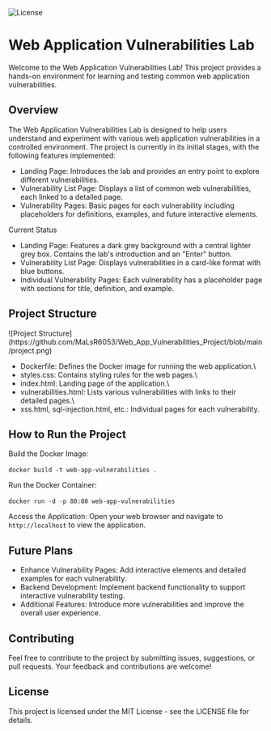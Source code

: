 
![License](https://img.shields.io/badge/license-MIT-blue.svg)
<h1>Web Application Vulnerabilities Lab</h1>

Welcome to the Web Application Vulnerabilities Lab! This project provides a hands-on environment for learning and testing common web application vulnerabilities.
<h2>Overview</h2>

The Web Application Vulnerabilities Lab is designed to help users understand and experiment with various web application vulnerabilities in a controlled environment. The project is currently in its initial stages, with the following features implemented:

- Landing Page: Introduces the lab and provides an entry point to explore different vulnerabilities.
- Vulnerability List Page: Displays a list of common web vulnerabilities, each linked to a detailed page.
- Vulnerability Pages: Basic pages for each vulnerability including placeholders for definitions, examples, and future interactive elements.

Current Status

- Landing Page: Features a dark grey background with a central lighter grey box. Contains the lab's introduction and an "Enter" button.
- Vulnerability List Page: Displays vulnerabilities in a card-like format with blue buttons.
- Individual Vulnerability Pages: Each vulnerability has a placeholder page with sections for title, definition, and example.

<h2>Project Structure</h2>
![Project Structure](https://github.com/MaLsR6053/Web_App_Vulnerabilities_Project/blob/main/project.png)


- Dockerfile: Defines the Docker image for running the web application.\
- styles.css: Contains styling rules for the web pages.\
- index.html: Landing page of the application.\
- vulnerabilities.html: Lists various vulnerabilities with links to their detailed pages.\
- xss.html, sql-injection.html, etc.: Individual pages for each vulnerability.

<h2>How to Run the Project</h2>

Build the Docker Image:

```docker build -t web-app-vulnerabilities . ```

Run the Docker Container:

```docker run -d -p 80:80 web-app-vulnerabilities```

Access the Application:
        Open your web browser and navigate to ```http://localhost``` to view the application.

<h2>Future Plans</h2>

- Enhance Vulnerability Pages: Add interactive elements and detailed examples for each vulnerability.
- Backend Development: Implement backend functionality to support interactive vulnerability testing.
- Additional Features: Introduce more vulnerabilities and improve the overall user experience.

<h2>Contributing</h2>

Feel free to contribute to the project by submitting issues, suggestions, or pull requests. Your feedback and contributions are welcome!

<h2>License</h2>

This project is licensed under the MIT License - see the LICENSE file for details.
